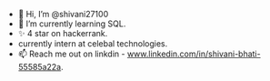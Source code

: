 - 👋 Hi, I’m @shivani27100
- 🌱 I’m currently learning SQL.
- ✨ 4 star on hackerrank.
- currently intern at celebal technologies.
- 📫 Reach me out on linkdin - www.linkedin.com/in/shivani-bhati-55585a22a.

<!---
shivani27100/shivani27100 is a ✨ special ✨ repository because its `README.md` (this file) appears on your GitHub profile.
You can click the Preview link to take a look at your changes.
--->
